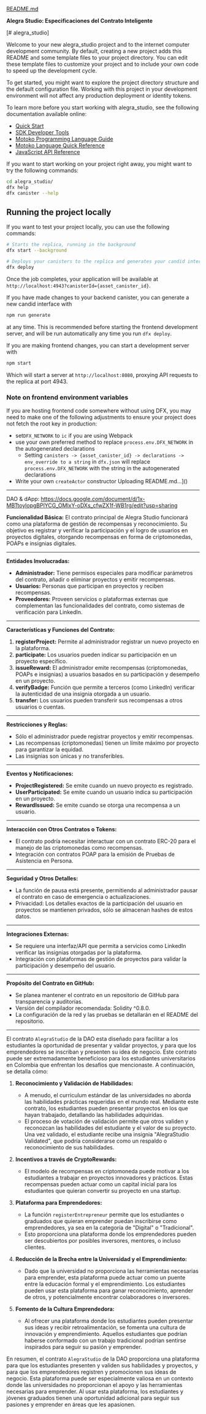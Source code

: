 [README.md](https://github.com/MissAlegraLov/AlegraStudio/files/12824222/README.md)

**Alegra Studio: Especificaciones del Contrato Inteligente**

[# alegra_studio]

Welcome to your new alegra_studio project and to the internet computer development community. By default, creating a new project adds this README and some template files to your project directory. You can edit these template files to customize your project and to include your own code to speed up the development cycle.

To get started, you might want to explore the project directory structure and the default configuration file. Working with this project in your development environment will not affect any production deployment or identity tokens.

To learn more before you start working with alegra_studio, see the following documentation available online:

- [Quick Start](https://internetcomputer.org/docs/current/developer-docs/quickstart/hello10mins)
- [SDK Developer Tools](https://internetcomputer.org/docs/current/developer-docs/build/install-upgrade-remove)
- [Motoko Programming Language Guide](https://internetcomputer.org/docs/current/developer-docs/build/cdks/motoko-dfinity/motoko/)
- [Motoko Language Quick Reference](https://internetcomputer.org/docs/current/references/motoko-ref/)
- [JavaScript API Reference](https://erxue-5aaaa-aaaab-qaagq-cai.raw.icp0.io)

If you want to start working on your project right away, you might want to try the following commands:

```bash
cd alegra_studio/
dfx help
dfx canister --help
```

## Running the project locally

If you want to test your project locally, you can use the following commands:

```bash
# Starts the replica, running in the background
dfx start --background

# Deploys your canisters to the replica and generates your candid interface
dfx deploy
```

Once the job completes, your application will be available at `http://localhost:4943?canisterId={asset_canister_id}`.

If you have made changes to your backend canister, you can generate a new candid interface with

```bash
npm run generate
```

at any time. This is recommended before starting the frontend development server, and will be run automatically any time you run `dfx deploy`.

If you are making frontend changes, you can start a development server with

```bash
npm start
```

Which will start a server at `http://localhost:8080`, proxying API requests to the replica at port 4943.

### Note on frontend environment variables

If you are hosting frontend code somewhere without using DFX, you may need to make one of the following adjustments to ensure your project does not fetch the root key in production:

- set`DFX_NETWORK` to `ic` if you are using Webpack
- use your own preferred method to replace `process.env.DFX_NETWORK` in the autogenerated declarations
  - Setting `canisters -> {asset_canister_id} -> declarations -> env_override to a string` in `dfx.json` will replace `process.env.DFX_NETWORK` with the string in the autogenerated declarations
- Write your own `createActor` constructor
Uploading README.md…]()



---

DAO & dApp:  https://docs.google.com/document/d/1x-MBTtoylopgBPlYCG_OMlxY-oDXs_cfwZX1f-WB1rg/edit?usp=sharing

**Funcionalidad Básica:**
El contrato principal de Alegra Studio funcionará como una plataforma de gestión de recompensas y reconocimiento. Su objetivo es registrar y verificar la participación y el logro de usuarios en proyectos digitales, otorgando recompensas en forma de criptomonedas, POAPs e insignias digitales.

---

**Entidades Involucradas:**

- **Administrador:** Tiene permisos especiales para modificar parámetros del contrato, añadir o eliminar proyectos y emitir recompensas.
- **Usuarios:** Personas que participan en proyectos y reciben recompensas.
- **Proveedores:** Proveen servicios o plataformas externas que complementan las funcionalidades del contrato, como sistemas de verificación para LinkedIn.

---

**Características y Funciones del Contrato:**

1. **registerProject:** Permite al administrador registrar un nuevo proyecto en la plataforma.
2. **participate:** Los usuarios pueden indicar su participación en un proyecto específico.
3. **issueReward:** El administrador emite recompensas (criptomonedas, POAPs e insignias) a usuarios basados en su participación y desempeño en un proyecto.
4. **verifyBadge:** Función que permite a terceros (como LinkedIn) verificar la autenticidad de una insignia otorgada a un usuario.
5. **transfer:** Los usuarios pueden transferir sus recompensas a otros usuarios o cuentas.

---

**Restricciones y Reglas:**

- Sólo el administrador puede registrar proyectos y emitir recompensas.
- Las recompensas (criptomonedas) tienen un límite máximo por proyecto para garantizar la equidad.
- Las insignias son únicas y no transferibles.

---

**Eventos y Notificaciones:**

- **ProjectRegistered:** Se emite cuando un nuevo proyecto es registrado.
- **UserParticipated:** Se emite cuando un usuario indica su participación en un proyecto.
- **RewardIssued:** Se emite cuando se otorga una recompensa a un usuario.

---

**Interacción con Otros Contratos o Tokens:**

- El contrato podría necesitar interactuar con un contrato ERC-20 para el manejo de las criptomonedas como recompensas.
- Integración con contratos POAP para la emisión de Pruebas de Asistencia en Persona.

---

**Seguridad y Otros Detalles:**

- La función de pausa está presente, permitiendo al administrador pausar el contrato en caso de emergencia o actualizaciones.
- Privacidad: Los detalles exactos de la participación del usuario en proyectos se mantienen privados, sólo se almacenan hashes de estos datos.

---

**Integraciones Externas:**

- Se requiere una interfaz/API que permita a servicios como LinkedIn verificar las insignias otorgadas por la plataforma.
- Integración con plataformas de gestión de proyectos para validar la participación y desempeño del usuario.

---

**Propósito del Contrato en GitHub:**

- Se planea mantener el contrato en un repositorio de GitHub para transparencia y auditorías.
- Versión del compilador recomendada: Solidity ^0.8.0.
- La configuración de la red y las pruebas se detallarán en el README del repositorio.

---

El contrato `AlegraStudio` de la DAO esta diseñado para facilitar a los estudiantes la oportunidad de presentar y validar proyectos, y para que los emprendedores se inscriban y presenten su idea de negocio. Este contrato puede ser extremadamente beneficioso para los estudiantes universitarios en Colombia que enfrentan los desafíos que mencionaste. A continuación, se detalla cómo:

1. **Reconocimiento y Validación de Habilidades:** 
   - A menudo, el curriculum estándar de las universidades no aborda las habilidades prácticas requeridas en el mundo real. Mediante este contrato, los estudiantes pueden presentar proyectos en los que hayan trabajado, detallando las habilidades adquiridas.
   - El proceso de votación de validación permite que otros validen y reconozcan las habilidades del estudiante y el valor de su proyecto. Una vez validado, el estudiante recibe una insignia "AlegraStudio Validated", que podría considerarse como un respaldo o reconocimiento de sus habilidades.

2. **Incentivos a través de CryptoRewards:**
   - El modelo de recompensas en criptomoneda puede motivar a los estudiantes a trabajar en proyectos innovadores y prácticos. Estas recompensas pueden actuar como un capital inicial para los estudiantes que quieran convertir su proyecto en una startup.

3. **Plataforma para Emprendedores:**
   - La función `registerEntrepreneur` permite que los estudiantes o graduados que quieran emprender puedan inscribirse como emprendedores, ya sea en la categoría de "Digital" o "Tradicional".
   - Esto proporciona una plataforma donde los emprendedores pueden ser descubiertos por posibles inversores, mentores, o incluso clientes.

4. **Reducción de la Brecha entre la Universidad y el Emprendimiento:**
   - Dado que la universidad no proporciona las herramientas necesarias para emprender, esta plataforma puede actuar como un puente entre la educación formal y el emprendimiento. Los estudiantes pueden usar esta plataforma para ganar reconocimiento, aprender de otros, y potencialmente encontrar colaboradores o inversores.

5. **Fomento de la Cultura Emprendedora:**
   - Al ofrecer una plataforma donde los estudiantes pueden presentar sus ideas y recibir retroalimentación, se fomenta una cultura de innovación y emprendimiento. Aquellos estudiantes que podrían haberse conformado con un trabajo tradicional podrían sentirse inspirados para seguir su pasión y emprender.

En resumen, el contrato `AlegraStudio` de la DAO proporciona una plataforma para que los estudiantes presenten y validen sus habilidades y proyectos, y para que los emprendedores registren y promocionen sus ideas de negocio. Esta plataforma puede ser especialmente valiosa en un contexto donde las universidades no proporcionan el apoyo y las herramientas necesarias para emprender. Al usar esta plataforma, los estudiantes y jóvenes graduados tienen una oportunidad adicional para seguir sus pasiones y emprender en áreas que les apasionen.
